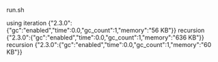 run.sh

using iteration
{"2.3.0":{"gc":"enabled","time":0.0,"gc_count":1,"memory":"56 KB"}}
recursion
{"2.3.0":{"gc":"enabled","time":0.0,"gc_count":1,"memory":"636 KB"}}
recursion
{"2.3.0":{"gc":"enabled","time":0.0,"gc_count":1,"memory":"60 KB"}}
